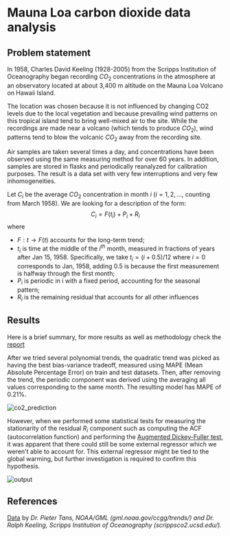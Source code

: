 # Mauna Loa carbon dioxide data analysis
## Problem statement 
In 1958, Charles David Keeling (1928-2005) from the Scripps Institution of
Oceanography began recording $CO_2$ concentrations in the atmosphere at an
observatory located at about 3,400 m altitude on the Mauna Loa Volcano
on Hawaii Island.

The location was chosen because it is not influenced by changing CO2
levels due to the local vegetation and because prevailing wind patterns on this
tropical island tend to bring well-mixed air to the site. While the recordings
are made near a volcano (which tends to produce $CO_2$), wind patterns tend
to blow the volcanic $CO_2$ away from the recording site.

Air samples are taken several times a day, and concentrations have been
observed using the same measuring method for over 60 years. In addition,
samples are stored in flasks and periodically reanalyzed for calibration purposes.
The result is a data set with very few interruptions and very few
inhomogeneities.

Let $C_i$ be the average $CO_2$ concentration in month $i$ ($i = 1, 2, ...$, counting
from March 1958). We are looking for a description of the form:
$$C_i = F(t_i) + P_i + R_i$$
where
- $F : t → F(t)$ accounts for the long-term trend;
- $t_i$ is time at the middle of the $i^{th}$ month, measured in fractions of
years after Jan 15, 1958. Specifically, we take $t_i = (i+0.5)/12$ where $i = 0$
corresponds to Jan, 1958, adding $0.5$ is because the first measurement
is halfway through the first month;
- $P_i$ is periodic in i with a fixed period, accounting for the seasonal
pattern;
- $R_i$ is the remaining residual that accounts for all other influences

## Results 
Here is a brief summary, for more results as well as methodology check the [report](https://github.com/zhenyatos/CO2-concentration-forecast/blob/main/report/report.pdf)

After we tried several polynomial trends, the quadratic trend was picked as having the best bias-variance tradeoff, measured using MAPE (Mean Absolute Percentage Error) on train and test datasets. 
Then, after removing the trend, the periodic component was derived using the averaging all values corresponding to the same month. The resulting model has MAPE of 0.21%. 

![co2_prediction](https://github.com/zhenyatos/CO2-concentration-forecast/assets/47058532/94c76510-7806-4376-aa4f-814b5b4235a5)

However, when we performed some statistical tests for measuring the stationarity of the residual $R_i$ component such as computing the ACF (autocorrelation function) and 
performing the [Augmented Dickey-Fuller test](https://en.wikipedia.org/wiki/Augmented_Dickey%E2%80%93Fuller_test), it was apparent that there could still be some external regressor which we weren't 
able to account for. This external regressor might be tied to the global warming, but further investigation is required to confirm this hypothesis. 

![output](https://github.com/zhenyatos/CO2-concentration-forecast/assets/47058532/121c018e-9b54-4af8-8008-1598e0a1cd00)

## References 
[Data](https://gml.noaa.gov/ccgg/trends/data.html) by *Dr. Pieter Tans, NOAA/GML (gml.noaa.gov/ccgg/trends/) and Dr. Ralph Keeling, Scripps Institution of Oceanography (scrippsco2.ucsd.edu/).* 
